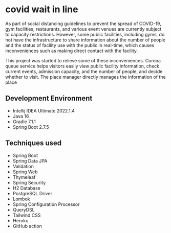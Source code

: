 # covid wait in line
As part of social distancing guidelines to prevent the spread of COVID-19, gym facilities, restaurants, and various event venues are currently subject to capacity restrictions. However, some public facilities, including gyms, do not have the infrastructure to share information about the number of people and the status of facility use with the public in real-time, which causes inconveniences such as making direct contact with the facility.

This project was started to relieve some of these inconveniences. Corona queue service helps visitors easily view public facility information, check current events, admission capacity, and the number of people, and decide whether to visit. The place manager directly manages the information of the place
## Development Environment
- Intellij IDEA Ultimate 2022.1.4
- Java 16
- Gradle 7.1.1
- Spring Boot 2.7.5

## Techniques used
- Spring Boot
- Spring Data JPA
- Validation
- Spring Web
- Thymeleaf
- Spring Security
- H2 Database
- PostgreSQL Driver
- Lombok
- Spring Configuration Processor
- QueryDSL
- Tailwind CSS
- Heroku
- GitHub action
